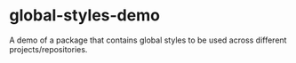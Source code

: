 # global-styles-demo
A demo of a package that contains global styles to be used across different projects/repositories.

